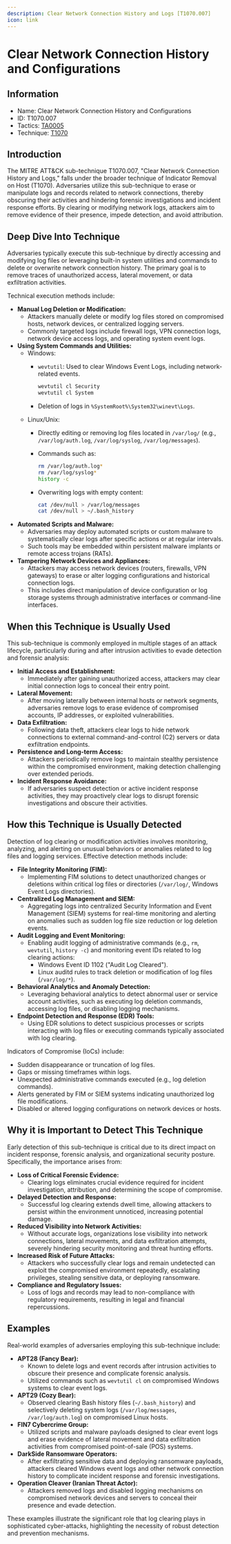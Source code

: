 ```yaml
---
description: Clear Network Connection History and Logs [T1070.007]
icon: link
---
```


# Clear Network Connection History and Configurations

## Information

* Name: Clear Network Connection History and Configurations
* ID: T1070.007
* Tactics: [TA0005](../)
* Technique: [T1070](./)

## Introduction

The MITRE ATT\&CK sub-technique T1070.007, "Clear Network Connection History and Logs," falls under the broader technique of Indicator Removal on Host (T1070). Adversaries utilize this sub-technique to erase or manipulate logs and records related to network connections, thereby obscuring their activities and hindering forensic investigations and incident response efforts. By clearing or modifying network logs, attackers aim to remove evidence of their presence, impede detection, and avoid attribution.

## Deep Dive Into Technique

Adversaries typically execute this sub-technique by directly accessing and modifying log files or leveraging built-in system utilities and commands to delete or overwrite network connection history. The primary goal is to remove traces of unauthorized access, lateral movement, or data exfiltration activities.

Technical execution methods include:

* **Manual Log Deletion or Modification:**
  * Attackers manually delete or modify log files stored on compromised hosts, network devices, or centralized logging servers.
  * Commonly targeted logs include firewall logs, VPN connection logs, network device access logs, and operating system event logs.
* **Using System Commands and Utilities:**
  * Windows:
    *   `wevtutil`: Used to clear Windows Event Logs, including network-related events.

        ```cmd
        wevtutil cl Security
        wevtutil cl System
        ```
    * Deletion of logs in `%SystemRoot%\System32\winevt\Logs`.
  * Linux/Unix:
    * Directly editing or removing log files located in `/var/log/` (e.g., `/var/log/auth.log`, `/var/log/syslog`, `/var/log/messages`).
    *   Commands such as:

        ```bash
        rm /var/log/auth.log*
        rm /var/log/syslog*
        history -c
        ```
    *   Overwriting logs with empty content:

        ```bash
        cat /dev/null > /var/log/messages
        cat /dev/null > ~/.bash_history
        ```
* **Automated Scripts and Malware:**
  * Adversaries may deploy automated scripts or custom malware to systematically clear logs after specific actions or at regular intervals.
  * Such tools may be embedded within persistent malware implants or remote access trojans (RATs).
* **Tampering Network Devices and Appliances:**
  * Attackers may access network devices (routers, firewalls, VPN gateways) to erase or alter logging configurations and historical connection logs.
  * This includes direct manipulation of device configuration or log storage systems through administrative interfaces or command-line interfaces.

## When this Technique is Usually Used

This sub-technique is commonly employed in multiple stages of an attack lifecycle, particularly during and after intrusion activities to evade detection and forensic analysis:

* **Initial Access and Establishment:**
  * Immediately after gaining unauthorized access, attackers may clear initial connection logs to conceal their entry point.
* **Lateral Movement:**
  * After moving laterally between internal hosts or network segments, adversaries remove logs to erase evidence of compromised accounts, IP addresses, or exploited vulnerabilities.
* **Data Exfiltration:**
  * Following data theft, attackers clear logs to hide network connections to external command-and-control (C2) servers or data exfiltration endpoints.
* **Persistence and Long-term Access:**
  * Attackers periodically remove logs to maintain stealthy persistence within the compromised environment, making detection challenging over extended periods.
* **Incident Response Avoidance:**
  * If adversaries suspect detection or active incident response activities, they may proactively clear logs to disrupt forensic investigations and obscure their activities.

## How this Technique is Usually Detected

Detection of log clearing or modification activities involves monitoring, analyzing, and alerting on unusual behaviors or anomalies related to log files and logging services. Effective detection methods include:

* **File Integrity Monitoring (FIM):**
  * Implementing FIM solutions to detect unauthorized changes or deletions within critical log files or directories (`/var/log/`, Windows Event Logs directories).
* **Centralized Log Management and SIEM:**
  * Aggregating logs into centralized Security Information and Event Management (SIEM) systems for real-time monitoring and alerting on anomalies such as sudden log file size reduction or log deletion events.
* **Audit Logging and Event Monitoring:**
  * Enabling audit logging of administrative commands (e.g., `rm`, `wevtutil`, `history -c`) and monitoring event IDs related to log clearing actions:
    * Windows Event ID 1102 ("Audit Log Cleared").
    * Linux auditd rules to track deletion or modification of log files (`/var/log/*`).
* **Behavioral Analytics and Anomaly Detection:**
  * Leveraging behavioral analytics to detect abnormal user or service account activities, such as executing log deletion commands, accessing log files, or disabling logging mechanisms.
* **Endpoint Detection and Response (EDR) Tools:**
  * Using EDR solutions to detect suspicious processes or scripts interacting with log files or executing commands typically associated with log clearing.

Indicators of Compromise (IoCs) include:

* Sudden disappearance or truncation of log files.
* Gaps or missing timeframes within logs.
* Unexpected administrative commands executed (e.g., log deletion commands).
* Alerts generated by FIM or SIEM systems indicating unauthorized log file modifications.
* Disabled or altered logging configurations on network devices or hosts.

## Why it is Important to Detect This Technique

Early detection of this sub-technique is critical due to its direct impact on incident response, forensic analysis, and organizational security posture. Specifically, the importance arises from:

* **Loss of Critical Forensic Evidence:**
  * Clearing logs eliminates crucial evidence required for incident investigation, attribution, and determining the scope of compromise.
* **Delayed Detection and Response:**
  * Successful log clearing extends dwell time, allowing attackers to persist within the environment unnoticed, increasing potential damage.
* **Reduced Visibility into Network Activities:**
  * Without accurate logs, organizations lose visibility into network connections, lateral movements, and data exfiltration attempts, severely hindering security monitoring and threat hunting efforts.
* **Increased Risk of Future Attacks:**
  * Attackers who successfully clear logs and remain undetected can exploit the compromised environment repeatedly, escalating privileges, stealing sensitive data, or deploying ransomware.
* **Compliance and Regulatory Issues:**
  * Loss of logs and records may lead to non-compliance with regulatory requirements, resulting in legal and financial repercussions.

## Examples

Real-world examples of adversaries employing this sub-technique include:

* **APT28 (Fancy Bear):**
  * Known to delete logs and event records after intrusion activities to obscure their presence and complicate forensic analysis.
  * Utilized commands such as `wevtutil cl` on compromised Windows systems to clear event logs.
* **APT29 (Cozy Bear):**
  * Observed clearing Bash history files (`~/.bash_history`) and selectively deleting system logs (`/var/log/messages`, `/var/log/auth.log`) on compromised Linux hosts.
* **FIN7 Cybercrime Group:**
  * Utilized scripts and malware payloads designed to clear event logs and erase evidence of lateral movement and data exfiltration activities from compromised point-of-sale (POS) systems.
* **DarkSide Ransomware Operators:**
  * After exfiltrating sensitive data and deploying ransomware payloads, attackers cleared Windows event logs and other network connection history to complicate incident response and forensic investigations.
* **Operation Cleaver (Iranian Threat Actor):**
  * Attackers removed logs and disabled logging mechanisms on compromised network devices and servers to conceal their presence and evade detection.

These examples illustrate the significant role that log clearing plays in sophisticated cyber-attacks, highlighting the necessity of robust detection and prevention mechanisms.
